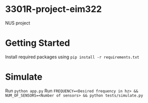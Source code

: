 # 3301R-project-eim322

NUS project

# Getting Started

Install required packages using `pip install -r requirements.txt`

# Simulate

Run `python app.py`
Run `FREQUENCY=<Desired frequency in hz> && NUM_OF_SENSORS=<Number of sensors> && python tests/simulate.py`
